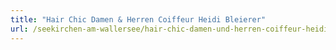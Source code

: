 ```yaml
---
title: "Hair Chic Damen & Herren Coiffeur Heidi Bleierer"
url: /seekirchen-am-wallersee/hair-chic-damen-und-herren-coiffeur-heidi-bleierer/
---
```

